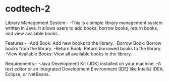 # codtech-2
Library Management System:-
-This is a simple library management system written in Java. It allows users to add books, borrow books, return books, and view available books.

Features:-
-Add Book: Add new books to the library.
-Borrow Book: Borrow books from the library.
-Return Book: Return borrowed books to the library.
-View Available Books: View all available books in the library.

Requirements:-
-Java Development Kit (JDK) installed on your machine.
-A text editor or an Integrated Development Environment (IDE) like IntelliJ IDEA, Eclipse, or NetBeans.
